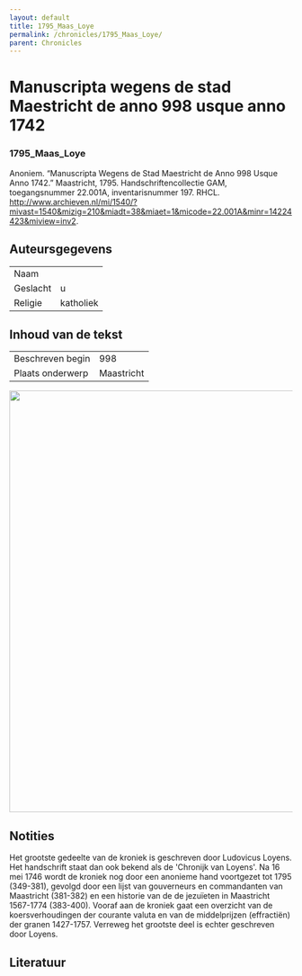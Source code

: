 ```yaml
---
layout: default
title: 1795_Maas_Loye
permalink: /chronicles/1795_Maas_Loye/
parent: Chronicles
--- 
```



# Manuscripta wegens de stad Maestricht de anno 998 usque anno 1742 

### 1795_Maas_Loye 

Anoniem. “Manuscripta Wegens de Stad Maestricht de Anno 998 Usque Anno 1742.” Maastricht, 1795. Handschriftencollectie GAM, toegangsnummer 22.001A, inventarisnummer 197. RHCL. http://www.archieven.nl/mi/1540/?mivast=1540&mizig=210&miadt=38&miaet=1&micode=22.001A&minr=14224423&miview=inv2. 

## Auteursgegevens 

| | | 
| --------------- | --------------- | 
| Naam |   | 
| Geslacht | u | 
| Religie | katholiek | 

## Inhoud van de tekst 

| | | 
| --------------- | --------------- | 
| Beschreven begin | 998 | 
| Plaats onderwerp | Maastricht | 

[<img src="..\..\barplots_chronicles\1795_Maas_Loye.jpg" width="750"/>](..\..\barplots_chronicles\1795_Maas_Loye.jpg) 

## Notities 

Het grootste gedeelte van de kroniek is geschreven door Ludovicus Loyens. Het
handschrift staat dan ook bekend als de 'Chronijk van Loyens'. Na 16 mei 1746
wordt de kroniek nog door een anonieme hand voortgezet tot 1795 (349-381),
gevolgd door een lijst van gouverneurs en commandanten van Maastricht
(381-382) en een historie van de de jezuïeten in Maastricht 1567-1774
(383-400). Vooraf aan de kroniek gaat een overzicht van de koersverhoudingen
der courante valuta en van de middelprijzen (effractiën) der granen 1427-1757.
Verreweg het grootste deel is echter geschreven door Loyens.



## Literatuur 

